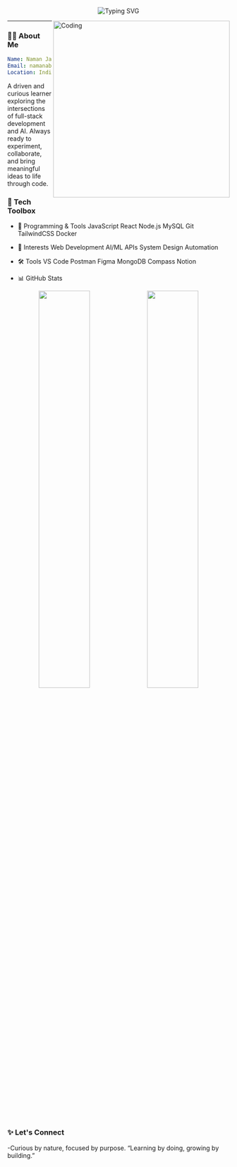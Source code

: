 
<p align="center">
  <img src="https://readme-typing-svg.demolab.com?font=Fira+Code&pause=1000&color=F78A4B&center=true&vCenter=true&width=440&lines=Hello+World!%2C+I'm+Naman+Jain.;I+love+building+cool+stuff.;Let's+connect+and+create+impact!" alt="Typing SVG" />
</p>

<img align="right" alt="Coding" width="400" src="https://mir-s3-cdn-cf.behance.net/project_modules/disp/601014116770475.6068beff4640a.gif">

---

### 🧑‍💻 About Me

```yaml
Name: Naman Jain
Email: namanabbad02@gmail.com
Location: India
```
A driven and curious learner exploring the intersections of full-stack development and AI.
Always ready to experiment, collaborate, and bring meaningful ideas to life through code.

### 🧰 Tech Toolbox
- 🚀 Programming & Tools
JavaScript React Node.js MySQL Git TailwindCSS Docker

- 🧠 Interests
Web Development AI/ML APIs System Design Automation

- 🛠️ Tools
VS Code Postman Figma MongoDB Compass Notion

- 📊 GitHub Stats
<p align="center"> <img src="https://github-readme-stats.vercel.app/api?username=namanabbad02&show_icons=true&theme=radical" width="48%" /> <img src="https://github-readme-streak-stats.herokuapp.com/?user=namanabbad02&theme=radical" width="48%" /> </p>

### ✨ Let's Connect
-Curious by nature, focused by purpose.
“Learning by doing, growing by building.”
